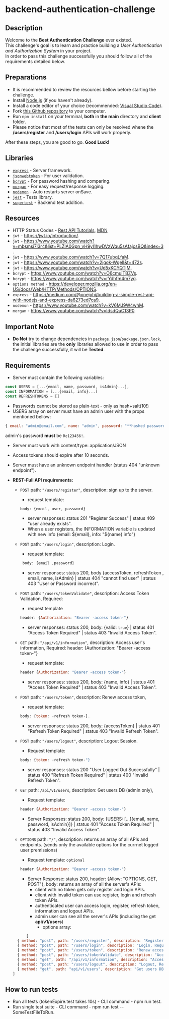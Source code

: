 # backend-authentication-challenge

## Description
Welcome to the <b>Best Authentication Challenge</b> ever existed.<br>
This challenge's goal is to learn and practice building a *User Authentication and Authorization System* in your project.<br>
In order to pass this challenge successfully you should follow all of the requirements detailed below.<br>

## Preparations
- It is recommended to review the resources bellow before starting the challenge.
- Install [Node.js](https://nodejs.org/en/download/) (if you haven't already).
- Install a code editor of your choice (recommended: [Visual Studio Code](https://code.visualstudio.com/download)).
- Fork [this Github repository](https://github.com/suvelocity/Authentication-Challenge-TEMPLATE) to your computer.
- Run `npm install` on your terminal, **both** in **the main** directory and **client** folder.
- Please notice that most of the tests can only be resolved whene the **/users/register** and **/users/login** APIs will work properly. 

After these steps, you are good to go. **Good Luck!**

## Libraries 
- [`express`](https://www.npmjs.com/package/express) - Server framework.
- [`jsonwebtoken`](https://www.npmjs.com/package/jsonwebtoken) - For user validation.
- [`bcrypt`](https://www.npmjs.com/package/bcrypt) - For password hashing and comparing.
- [`morgan`](https://www.npmjs.com/package/morgan) - For easy request/response logging.
- [`nodemon`](https://www.npmjs.com/package/nodemon) - Auto restarts server onSave. 
- [`jest`](https://www.npmjs.com/package/jest) - Tests library.
- [`supertest`](https://www.npmjs.com/package/supertest) - Backend test addition.

## Resources
- HTTP Status Codes - [Rest API Tutorials](https://www.restapitutorial.com/httpstatuscodes.html), [MDN](https://developer.mozilla.org/en-US/docs/Web/HTTP/Status)
- `jwt` - https://jwt.io/introduction/.
- `jwt` - https://www.youtube.com/watch?v=mbsmsi7l3r4&list=PLZlA0Gpn_vH9yI1hwDVzWqu5sAfajcsBQ&index=3.
- `jwt` - https://www.youtube.com/watch?v=7Q17ubqLfaM.
- `jwt` - https://www.youtube.com/watch?v=2jqok-WgelI&t=472s.
- `jwt` - https://www.youtube.com/watch?v=Ud5xKCYQTjM.
- `bcrypt` - https://www.youtube.com/watch?v=O6cmuiTBZVs.
- `bcrypt` - https://www.youtube.com/watch?v=rYdhfm4m7yg.
- `options method` - https://developer.mozilla.org/en-US/docs/Web/HTTP/Methods/OPTIONS.
- `express` - https://medium.com/@onejohi/building-a-simple-rest-api-with-nodejs-and-express-da6273ed7ca9.
- `nodemon` - https://www.youtube.com/watch?v=kV6MJ9W4whM.
- `morgan` - https://www.youtube.com/watch?v=IdsdQuC13P0.


## Important Note
- **Do Not** try to change dependencies in `package.json`/`package.json.lock`, the initial libraries are the **only** libraries allowed to use in order to pass the challenge successfully, it will be **Tested**.

## Requirements
- Server must contain the following variables: 
``` javascript 
const USERS = [...{email, name, password, isAdmin}...], 
const INFORMATION = [...{email, info}...]
const REFRESHTOKENS = []
```
- Passwords cannot be stored as plain-text - only as hash+salt(10!)
- USERS array on server must have an admin user with the props mentioned bellow: 
```javascript
{ email: "admin@email.com", name: "admin", password: "**hashed password**", isAdmin: true }.
 ```
admin's password **must** be `Rc123456!`.
- Server must work with content/type: application/JSON 
- Access tokens should expire after 10 seconds.
- Server must have an unknown endpoint handler (status 404 "unknown endpoint").

- **REST-Full API requirements:**
  - `POST` path: `"/users/register"`, description: sign up to the server.
    - request template: 
    ```javascript 
    body: {email, user, password}
    ```
    - server responses:  status 201 "Register Success" | status 409 "user already exists".
    - When a user registers, the INFORMATION variable is updated with new info {email: ${email}, info: "${name} info"} 
  - `POST` path: `"/users/login"`, description: Login.
    - request template: 
    ```javascript
     body: {email ,password} 
     ```
    - server responses: status 200, body {accessToken, refreshToken , email, name, isAdmin} | status 404 "cannot find user" | status 403 "User or Password incorrect".

  - `POST` path: `"/users/tokenValidate"`, description: Access Token Validation, Required: 
    - request template 
    ```javascript 
    header: {Authorization: "Bearer -access token-"} 
    ```
    - server responses: status 200, body: {valid: `true`} | status 401 "Access Token Required" | status 403 "Invalid Access Token".

  - `GET` path: `"/api/v1/information"`, description: Access user's information, Required: header: {Authorization: "Bearer -access token-"}
    - request template: 
    ```javascript 
    header {Authorization: "Bearer -access token-"}
     ```
    - server responses: status 200, body: {name, info} | status 401 "Access Token Required" | status 403 "Invalid Access Token".
    
  - `POST` path: `"/users/token"`, description: Renew access token, 
    - request template: 
    ```javascript 
    body: {token: -refresh token-}. 
    ```
    - server responses: status 200, body: {accessToken} | status 401 "Refresh Token Required" | status 403 "Invalid Refresh Token".
  
  - `POST` path: `"/users/logout"`, description: Logout Session. 
    - Request template: 
    ```javascript 
    body: {token: -refresh token-"} 
    ```
    - server responses: status 200 "User Logged Out Successfully" | status 400 "Refresh Token Required" | status 400 "Invalid Refresh Token".

  - `GET` path: `/api/v1/users`, description: Get users DB (admin only), 
    - Request template: 
    ```javascript 
    header {Authorization: "Bearer -access token-"} 
    ```
    - Server Responses: status 200, body: {USERS: [...[{email, name, password, isAdmin}]} | status 401 "Access Token Required" | status 403 "Invalid Access Token".

  - `OPTIONS` path: `"/"`, description: returns an array of all APIs and endpoints. (sends only the available options for the currnet logged user premissions)
    - Request template: `optional` 
    ```javascript 
    header {Authorization: "Bearer -access token-"} 
    ```
    - Server Response: status 200, header: {Allow: "OPTIONS, GET, POST"},
    body: returns an array of all the server's APIs:
      - client with no token gets only register and login APIs. 
      - client with invalid token can use register, login and refresh token APIs.
      - authenticated user can access login, register, refresh token, information and logout APIs.
      - admin user can see all the server's APIs (including the get **api/v1/users**)
        - options array:
  ```javascript
        [
    { method: "post", path: "/users/register", description: "Register, Required: email, user, password", example: { body: { email: "user@email.com", name: "user", password: "password" } } },
    { method: "post", path: "/users/login", description: "Login, Required: valid email and password", example: { body: { email: "user@email.com", password: "password" } } },
    { method: "post", path: "/users/token", description: "Renew access token, Required: valid refresh token", example: { headers: { token: "\*Refresh Token\*" } } },
    { method: "post", path: "/users/tokenValidate", description: "Access Token Validation, Required: valid access token", example: { headers: { Authorization: "Bearer \*Access Token\*" } } },
    { method: "get", path: "/api/v1/information", description: "Access user's information, Required: valid access token", example: { headers: { Authorization: "Bearer \*Access Token\*" } } },
    { method: "post", path: "/users/logout", description: "Logout, Required: access token", example: { body: { token: "\*Refresh Token\*" } } },
    { method: "get", path: "api/v1/users", description: "Get users DB, Required: Valid access token of admin user", example: { headers: { authorization: "Bearer \*Access Token\*" } } }
  ]
  ```


## How to run tests
- Run all tests (tokenExpire.test takes 10s) - CLI command - npm run test.
- Run single test suite -  CLI command - npm run test -- SomeTestFileToRun.
